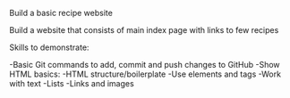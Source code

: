 Build a basic recipe website

Build a website that consists of main index page with links to few recipes

Skills to demonstrate:

 -Basic Git commands to add, commit and push changes to GitHub
 -Show HTML basics:
   -HTML structure/boilerplate
   -Use elements and tags
   -Work with text
   -Lists
   -Links and images
    




